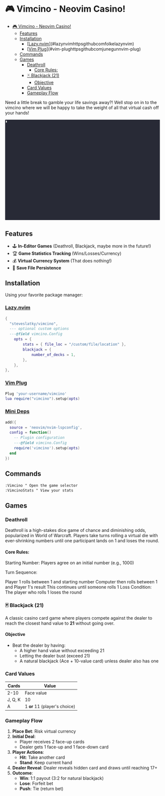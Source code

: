
# 🎮 Vimcino - Neovim Casino! 

<!--toc:start-->
- [🎮 Vimcino - Neovim Casino!](#🎮-vimcino-neovim-casino)
  - [Features](#features)
  - [Installation](#installation)
    - [[Lazy.nvim](https://github.com/folke/lazy.nvim)](#lazynvimhttpsgithubcomfolkelazynvim)
    - [[Vim Plug](https://github.com/junegunn/vim-plug)](#vim-plughttpsgithubcomjunegunnvim-plug)
  - [Commands](#commands)
  - [Games](#games)
    - [Deathroll](#deathroll)
      - [Core Rules:](#core-rules)
    - [🃏 Blackjack (21)](#🃏-blackjack-21)
      - [Objective](#objective)
    - [Card Values](#card-values)
    - [Gameplay Flow](#gameplay-flow)
<!--toc:end-->

Need a little break to gamble your life savings away?! Well stop on in to the vimcino where we will be happy 
to take the weight of all that virtual cash off your hands!

![Demo GIF](./assets/demo.gif) 

## Features

- 🕹️ **In-Editor Games** (Deathroll, Blackjack, maybe more in the future!)
- 🏆 **Game Statistics Tracking** (Wins/Losses/Currency)
- 💰 **Virtual Currency System** (That does nothing!)
- 🔄 **Save File Persistence** 

## Installation

Using your favorite package manager:

### [Lazy.nvim](https://github.com/folke/lazy.nvim)
```lua
{
  "steveslatky/vimcino",
  --- optional custom options
  ---@field vimcino.Config
	opts = {
		stats = { file_loc = "/custom/file/location" },
		blackjack = {
			number_of_decks = 1,
		},
	},
},
```

### [Vim Plug](https://github.com/junegunn/vim-plug)
  ```lua
Plug 'your-username/vimcino'
lua require("vimcino").setup(opts)
```

### [Mini Deps](https://github.com/echasnovski/mini.deps)
```lua
add({
  source = 'neovim/nvim-lspconfig',
  config = function()
    -- Plugin configuration
    ---@field vimcino.Config
    require('vimcino').setup(opts)
  end
})
```

## Commands 

```vim
:Vimcino " Open the game selector 
:VimcinoStats " View your stats
```

## Games 

### Deathroll 


Deathroll is a high-stakes dice game of chance and diminishing odds, popularized in World of Warcraft. Players take turns rolling a virtual die with ever-shrinking numbers until one participant lands on 1 and loses the round.

#### Core Rules:
Starting Number: Players agree on an initial number (e.g., 1000)

Turn Sequence:

Player 1 rolls between 1 and starting number
Computer then rolls between 1 and Player 1's result
This continues until someone rolls 1
Loss Condition: The player who rolls 1 loses the round


### 🃏 Blackjack (21)

A classic casino card game where players compete against the dealer to reach the closest hand value to **21** without going over.

#### Objective
- Beat the dealer by having:
  - A higher hand value without exceeding 21
  - Letting the dealer bust (exceed 21)
  - A natural blackjack (Ace + 10-value card) unless dealer also has one

### Card Values
| Cards | Value |
|-------|-------|
| 2-10  | Face value |
| J, Q, K | 10 |
| A | 1 **or** 11 (player's choice) |

### Gameplay Flow
1. **Place Bet**: Risk virtual currency
2. **Initial Deal**: 
   - Player receives 2 face-up cards
   - Dealer gets 1 face-up and 1 face-down card
3. **Player Actions**:
   - **Hit**: Take another card
   - **Stand**: Keep current hand
4. **Dealer Reveal**: Dealer reveals hidden card and draws until reaching 17+
5. **Outcome**:
   - **Win**: 1:1 payout (3:2 for natural blackjack)
   - **Lose**: Forfeit bet
   - **Push**: Tie (return bet)


